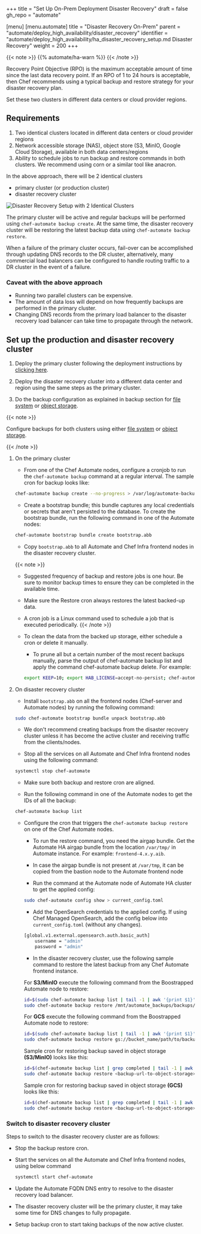 +++
title = "Set Up On-Prem Deployment Disaster Recovery"
draft = false
gh_repo = "automate"

[menu]
  [menu.automate]
    title = "Disaster Recovery On-Prem"
    parent = "automate/deploy_high_availability/disaster_recovery"
    identifier = "automate/deploy_high_availability/ha_disaster_recovery_setup.md Disaster Recovery"
    weight = 200
+++

{{< note >}}
{{% automate/ha-warn %}}
{{< /note >}}

Recovery Point Objective (RPO) is the maximum acceptable amount of time since the last data recovery point.
If an RPO of 1 to 24 hours is acceptable, then Chef recommends using a typical backup and restore strategy for your disaster recovery plan.

Set these two clusters in different data centers or cloud provider regions.

## Requirements

1. Two identical clusters located in different data centers or cloud provider regions
1. Network accessible storage (NAS), object store (S3, MinIO, Google Cloud Storage), available in both data centers/regions
1. Ability to schedule jobs to run backup and restore commands in both clusters. We recommend using corn or a similar tool like anacron.

In the above approach, there will be 2 identical clusters

- primary cluster (or production cluster)
- disaster recovery cluster

![Disaster Recovery Setup with 2 Identical Clusters](/images/automate/DR-2-cluster.png)

The primary cluster will be active and regular backups will be performed using `chef-automate backup create`. At the same time, the disaster recovery cluster will be restoring the latest backup data using `chef-automate backup restore`.

When a failure of the primary cluster occurs, fail-over can be accomplished through updating DNS records to the DR cluster, alternatively, many commercial load balancers can be configured to handle routing traffic to a DR cluster in the event of a failure.

### Caveat with the above approach

- Running two parallel clusters can be expensive.
- The amount of data loss will depend on how frequently backups are performed in the primary cluster.
- Changing DNS records from the primary load balancer to the disaster recovery load balancer can take time to propagate through the network.

## Set up the production and disaster recovery cluster

1. Deploy the primary cluster following the deployment instructions by [clicking here](/automate/ha_onprim_deployment_procedure/#deploy-the-bastion-host).

1. Deploy the disaster recovery cluster into a different data center and region using the same steps as the primary cluster.

1. Do the backup configuration as explained in backup section for [file system](/automate/ha_backup_restore_file_system/) or [object storage](/automate/ha_backup_restore_object_storage/).

{{< note >}}

Configure backups for both clusters using either [file system](/automate/ha_backup_restore_file_system/) or [object storage](/automate/ha_backup_restore_object_storage/).

{{< /note >}}

1. On the primary cluster

    - From one of the Chef Automate nodes, configure a cronjob to run the `chef-automate backup` command at a regular interval. The sample cron for backup looks like:

    ```sh
    chef-automate backup create --no-progress > /var/log/automate-backups.log
    ```

    - Create a bootstrap bundle; this bundle captures any local credentials or secrets that aren't persisted to the database. To create the bootstrap bundle, run the following command in one of the Automate nodes:

    ```sh
    chef-automate bootstrap bundle create bootstrap.abb
    ```

    - Copy `bootstrap.abb` to all Automate and Chef Infra frontend nodes in the disaster recovery cluster.

    {{< note >}}
    - Suggested frequency of backup and restore jobs is one hour. Be sure to monitor backup times to ensure they can be completed in the available time.
    - Make sure the Restore cron always restores the latest backed-up data.
    - A cron job is a Linux command used to schedule a job that is executed periodically.
    {{< /note >}}

    - To clean the data from the backed up storage, either schedule a cron or delete it manually.
        - To prune all but a certain number of the most recent backups manually, parse the output of chef-automate backup list and
        apply the command chef-automate backup delete.
        For example:

        ```sh
        export KEEP=10; export HAB_LICENSE=accept-no-persist; chef-automate backup list --result-json backup.json > /dev/null && hab pkg exec core/jq-static jq "[.result.backups[].id] | sort | reverse | .[]" -rM backup.json | tail -n +$(($KEEP+1)) | xargs -L1 -i chef-automate backup delete --yes {}
        ```

1. On disaster recovery cluster

    - Install `bootstrap.abb` on all the frontend nodes (Chef-server and Automate nodes) by running the following command:

    ```sh
    sudo chef-automate bootstrap bundle unpack bootstrap.abb
    ```

    - We don't recommend creating backups from the disaster recovery cluster unless it has become the active cluster and receiving traffic from the clients/nodes.

    - Stop all the services on all Automate and Chef Infra frontend nodes using the following command:

    ```sh
    systemctl stop chef-automate
    ```

    - Make sure both backup and restore cron are aligned.

    - Run the following command in one of the Automate nodes to get the IDs of all the backup:

    ```sh
    chef-automate backup list
    ```

    - Configure the cron that triggers the `chef-automate backup restore` on one of the Chef Automate nodes.

        - To run the restore command, you need the airgap bundle. Get the Automate HA airgap bundle from the location `/var/tmp/` in Automate instance. For example: `frontend-4.x.y.aib`.

        - In case the airgap bundle is not present at `/var/tmp`, it can be copied from the bastion node to the Automate frontend node

        - Run the command at the Automate node of Automate HA cluster to get the applied config:

        ```bash
        sudo chef-automate config show > current_config.toml
        ```

        - Add the OpenSearch credentials to the applied config. If using Chef Managed OpenSearch, add the config below into `current_config.toml` (without any changes).

        ```bash
        [global.v1.external.opensearch.auth.basic_auth]
            username = "admin"
            password = "admin"
        ```

        - In the disaster recovery cluster, use the following sample command to restore the latest backup from any Chef Automate frontend instance.

        For **S3/MinIO** execute the following command from the Boostrapped Automate node to restore:

        ```sh
        id=$(sudo chef-automate backup list | tail -1 | awk '{print $1}')
        sudo chef-automate backup restore /mnt/automate_backups/backups/$id/ --patch-config current_config.toml --airgap-bundle /var/tmp/frontend-4.x.y.aib --skip-preflight
        ```

        For **GCS** execute the following command from the Boostrapped Automate node to restore:

        ```sh
        id=$(sudo chef-automate backup list | tail -1 | awk '{print $1}')
        sudo chef-automate backup restore gs://bucket_name/path/to/backups/BACKUP_ID --patch-config current_config.toml --airgap-bundle /var/tmp/frontend-4.x.y.aib --skip-preflight --gcs-credentials-path "path/to/googleServiceAccount.json"`
        ```

        Sample cron for restoring backup saved in object storage **(S3/MinIO)** looks like this:

        ```sh
        id=$(chef-automate backup list | grep completed | tail -1 | awk '{print $1}')
        sudo chef-automate backup restore <backup-url-to-object-storage>/automate/$id/ --patch-config /path/to/current_config.toml --airgap-bundle /var/tmp/frontend-4.x.y.aib --skip-preflight --s3-access-key "Access_Key"  --s3-secret-key "Secret_Key"
        ```

        Sample cron for restoring backup saved in object storage **(GCS)** looks like this:

        ```sh
        id=$(chef-automate backup list | grep completed | tail -1 | awk '{print $1}')
        sudo chef-automate backup restore <backup-url-to-object-storage>/automate/$id/ --patch-config /path/to/current_config.toml --airgap-bundle /var/tmp/frontend-4.x.y.aib --skip-preflight --gcs-credentials-path "path/to/googleServiceAccount.json"
        ```


### Switch to disaster recovery cluster

Steps to switch to the disaster recovery cluster are as follows:

- Stop the backup restore cron.
- Start the services on all the Automate and Chef Infra frontend nodes, using below command

    ```sh
    systemctl start chef-automate
    ```

- Update the Automate FQDN DNS entry to resolve to the disaster recovery load balancer.
- The disaster recovery cluster will be the primary cluster, it may take some time for DNS changes to fully propagate.
- Setup backup cron to start taking backups of the now active cluster.
